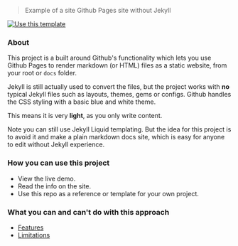 > Example of a site Github Pages site without Jekyll 

[![Use this template](https://img.shields.io/badge/Use_this_template-green.svg)](https://github.com/MichaelCurrin/gh-pages-no-jekyll/generate)


### About

This project is a built around Github's functionality which lets you use Github Pages to render markdown (or HTML) files as a static website, from your root or `docs` folder. 

Jekyll is still actually used to convert the files, but the project works with **no** typical Jekyll files such as layouts, themes, gems or configs. Github handles the CSS styling with a basic blue and white theme.

This means it is very **light**, as you only write content.

Note you can still use Jekyll Liquid templating. But the idea for this project is to avoid it and make a plain markdown docs site, which is easy for anyone to edit without Jekyll experience.


### How you can use this project

- View the live demo.
- Read the info on the site.
- Use this repo as a reference or template for your own project.


### What you can and can't do with this approach

- [Features](features)
- [Limitations](limitations)

